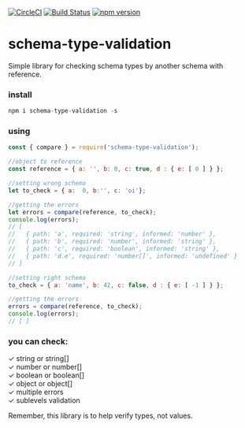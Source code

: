 [![CircleCI](https://circleci.com/gh/jonathan-sh/schema-type-validation/tree/master.svg?style=svg)](https://circleci.com/gh/jonathan-sh/schema-type-validation/tree/master)
[![Build Status](https://travis-ci.org/jonathan-sh/schema-type-validation.svg?branch=master)](https://travis-ci.org/jonathan-sh/schema-type-validation)
[![npm version](https://badge.fury.io/js/schema-type-validation.svg)](https://badge.fury.io/js/schema-type-validation)
# schema-type-validation

Simple library for checking schema types by another schema with reference.


### install
```js
npm i schema-type-validation -s
```

### using
```js
const { compare } = require('schema-type-validation');

//object to reference
const reference = { a: '', b: 0, c: true, d : { e: [ 0 ] } };

//setting wrong schema
let to_check = { a:  0, b:'', c: 'oi'};

//getting the errors
let errors = compare(reference, to_check);
console.log(errors);
// [ 
//   { path: 'a', required: 'string', informed: 'number' },
//   { path: 'b', required: 'number', informed: 'string' },
//   { path: 'c', required: 'boolean', informed: 'string' },
//   { path: 'd.e', required: 'number[]', informed: 'undefined' } 
// ]

//setting right schema
to_check = { a: 'name', b: 42, c: false, d : { e: [ -1 ] } };

//getting the errors
errors = compare(reference, to_check);
console.log(errors);
// [ ]

```

### you can check:  
✓ string or string[]  
✓ number or number[]  
✓ boolean or boolean[]  
✓ object or object[]  
✓ multiple errors  
✓ sublevels validation  

Remember, this library is to help verify types, not values. 